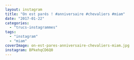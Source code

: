 ```yaml
---
layout: instagram
title: "On est parés ! #anniversaire #chevaliers #miam"
date: "2017-01-22"
categories: 
  - "trucs-instagrammes"
tags: 
  - "instagram"
  - "miam"
coverImage: on-est-pares-anniversaire-chevaliers-miam.jpg
instagram: BPkehqCD6Q0
---
```


